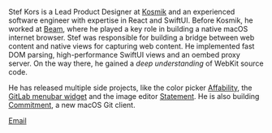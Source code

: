 Stef Kors is a Lead Product Designer at [Kosmik](https://www.kosmik.app/) and an experienced software engineer with expertise in React and SwiftUI. Before Kosmik, he worked at [Beam](https://beamapp.co/), where he played a key role in building a native macOS internet browser. Stef was responsible for building a bridge between web content and native views for capturing web content. He implemented fast DOM parsing, high-performance SwiftUI views and an oembed proxy server. On the way there, he gained a <i>deep understanding</i> of WebKit source code.

He has released multiple side projects, like the color picker [Affability](/affability), the [GitLab menubar widget](/gitlab-widget) and the image editor [Statement](/statement). He is also building [Commitment](/commitment), a new macOS Git client.

[Email](mailto:stef.kors@gmail.com)
